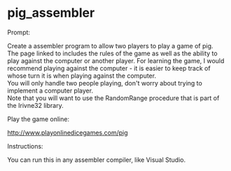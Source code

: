 # pig_assembler

Prompt:

Create a assembler program to allow two players to play a game of pig.  
The page linked to includes the rules of the game as well as the ability to play against the computer or another player. 
For learning the game, I would recommend playing against the computer - it is easier to keep track of whose turn it is when playing against the computer.  
You will only handle two people playing, don't worry about trying to implement a computer player.  
Note that you will want to use the RandomRange procedure that is part of the Irivne32 library.

Play the game online:

http://www.playonlinedicegames.com/pig

Instructions:

You can run this in any assembler compiler, like Visual Studio.
